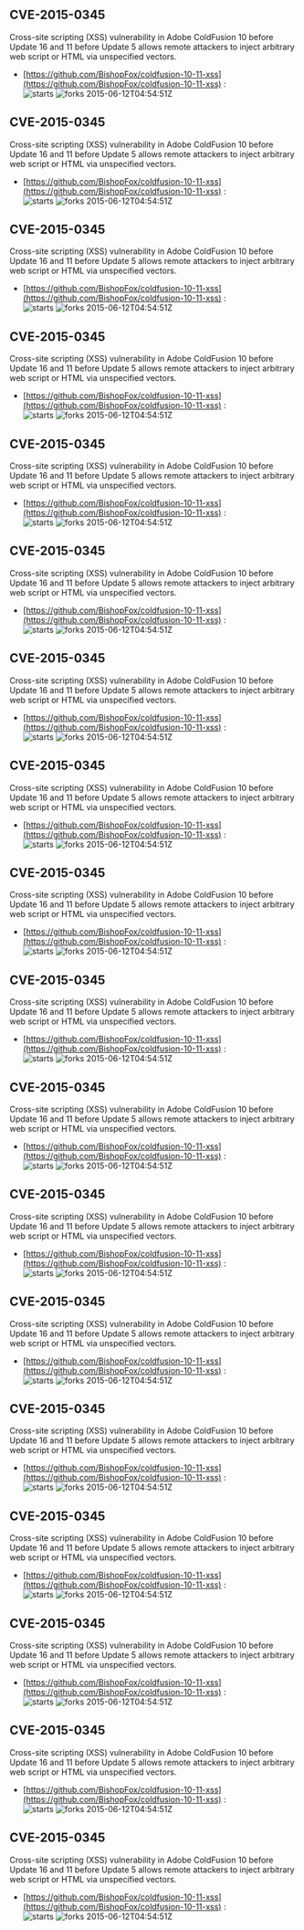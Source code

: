 ## CVE-2015-0345
 Cross-site scripting (XSS) vulnerability in Adobe ColdFusion 10 before Update 16 and 11 before Update 5 allows remote attackers to inject arbitrary web script or HTML via unspecified vectors.

- [https://github.com/BishopFox/coldfusion-10-11-xss](https://github.com/BishopFox/coldfusion-10-11-xss) :  
![starts](https://img.shields.io/github/stars/BishopFox/coldfusion-10-11-xss.svg) 
![forks](https://img.shields.io/github/forks/BishopFox/coldfusion-10-11-xss.svg) 
2015-06-12T04:54:51Z

## CVE-2015-0345
 Cross-site scripting (XSS) vulnerability in Adobe ColdFusion 10 before Update 16 and 11 before Update 5 allows remote attackers to inject arbitrary web script or HTML via unspecified vectors.

- [https://github.com/BishopFox/coldfusion-10-11-xss](https://github.com/BishopFox/coldfusion-10-11-xss) :  
![starts](https://img.shields.io/github/stars/BishopFox/coldfusion-10-11-xss.svg) 
![forks](https://img.shields.io/github/forks/BishopFox/coldfusion-10-11-xss.svg) 
2015-06-12T04:54:51Z

## CVE-2015-0345
 Cross-site scripting (XSS) vulnerability in Adobe ColdFusion 10 before Update 16 and 11 before Update 5 allows remote attackers to inject arbitrary web script or HTML via unspecified vectors.

- [https://github.com/BishopFox/coldfusion-10-11-xss](https://github.com/BishopFox/coldfusion-10-11-xss) :  
![starts](https://img.shields.io/github/stars/BishopFox/coldfusion-10-11-xss.svg) 
![forks](https://img.shields.io/github/forks/BishopFox/coldfusion-10-11-xss.svg) 
2015-06-12T04:54:51Z

## CVE-2015-0345
 Cross-site scripting (XSS) vulnerability in Adobe ColdFusion 10 before Update 16 and 11 before Update 5 allows remote attackers to inject arbitrary web script or HTML via unspecified vectors.

- [https://github.com/BishopFox/coldfusion-10-11-xss](https://github.com/BishopFox/coldfusion-10-11-xss) :  
![starts](https://img.shields.io/github/stars/BishopFox/coldfusion-10-11-xss.svg) 
![forks](https://img.shields.io/github/forks/BishopFox/coldfusion-10-11-xss.svg) 
2015-06-12T04:54:51Z

## CVE-2015-0345
 Cross-site scripting (XSS) vulnerability in Adobe ColdFusion 10 before Update 16 and 11 before Update 5 allows remote attackers to inject arbitrary web script or HTML via unspecified vectors.

- [https://github.com/BishopFox/coldfusion-10-11-xss](https://github.com/BishopFox/coldfusion-10-11-xss) :  
![starts](https://img.shields.io/github/stars/BishopFox/coldfusion-10-11-xss.svg) 
![forks](https://img.shields.io/github/forks/BishopFox/coldfusion-10-11-xss.svg) 
2015-06-12T04:54:51Z

## CVE-2015-0345
 Cross-site scripting (XSS) vulnerability in Adobe ColdFusion 10 before Update 16 and 11 before Update 5 allows remote attackers to inject arbitrary web script or HTML via unspecified vectors.

- [https://github.com/BishopFox/coldfusion-10-11-xss](https://github.com/BishopFox/coldfusion-10-11-xss) :  
![starts](https://img.shields.io/github/stars/BishopFox/coldfusion-10-11-xss.svg) 
![forks](https://img.shields.io/github/forks/BishopFox/coldfusion-10-11-xss.svg) 
2015-06-12T04:54:51Z

## CVE-2015-0345
 Cross-site scripting (XSS) vulnerability in Adobe ColdFusion 10 before Update 16 and 11 before Update 5 allows remote attackers to inject arbitrary web script or HTML via unspecified vectors.

- [https://github.com/BishopFox/coldfusion-10-11-xss](https://github.com/BishopFox/coldfusion-10-11-xss) :  
![starts](https://img.shields.io/github/stars/BishopFox/coldfusion-10-11-xss.svg) 
![forks](https://img.shields.io/github/forks/BishopFox/coldfusion-10-11-xss.svg) 
2015-06-12T04:54:51Z

## CVE-2015-0345
 Cross-site scripting (XSS) vulnerability in Adobe ColdFusion 10 before Update 16 and 11 before Update 5 allows remote attackers to inject arbitrary web script or HTML via unspecified vectors.

- [https://github.com/BishopFox/coldfusion-10-11-xss](https://github.com/BishopFox/coldfusion-10-11-xss) :  
![starts](https://img.shields.io/github/stars/BishopFox/coldfusion-10-11-xss.svg) 
![forks](https://img.shields.io/github/forks/BishopFox/coldfusion-10-11-xss.svg) 
2015-06-12T04:54:51Z

## CVE-2015-0345
 Cross-site scripting (XSS) vulnerability in Adobe ColdFusion 10 before Update 16 and 11 before Update 5 allows remote attackers to inject arbitrary web script or HTML via unspecified vectors.

- [https://github.com/BishopFox/coldfusion-10-11-xss](https://github.com/BishopFox/coldfusion-10-11-xss) :  
![starts](https://img.shields.io/github/stars/BishopFox/coldfusion-10-11-xss.svg) 
![forks](https://img.shields.io/github/forks/BishopFox/coldfusion-10-11-xss.svg) 
2015-06-12T04:54:51Z

## CVE-2015-0345
 Cross-site scripting (XSS) vulnerability in Adobe ColdFusion 10 before Update 16 and 11 before Update 5 allows remote attackers to inject arbitrary web script or HTML via unspecified vectors.

- [https://github.com/BishopFox/coldfusion-10-11-xss](https://github.com/BishopFox/coldfusion-10-11-xss) :  
![starts](https://img.shields.io/github/stars/BishopFox/coldfusion-10-11-xss.svg) 
![forks](https://img.shields.io/github/forks/BishopFox/coldfusion-10-11-xss.svg) 
2015-06-12T04:54:51Z

## CVE-2015-0345
 Cross-site scripting (XSS) vulnerability in Adobe ColdFusion 10 before Update 16 and 11 before Update 5 allows remote attackers to inject arbitrary web script or HTML via unspecified vectors.

- [https://github.com/BishopFox/coldfusion-10-11-xss](https://github.com/BishopFox/coldfusion-10-11-xss) :  
![starts](https://img.shields.io/github/stars/BishopFox/coldfusion-10-11-xss.svg) 
![forks](https://img.shields.io/github/forks/BishopFox/coldfusion-10-11-xss.svg) 
2015-06-12T04:54:51Z

## CVE-2015-0345
 Cross-site scripting (XSS) vulnerability in Adobe ColdFusion 10 before Update 16 and 11 before Update 5 allows remote attackers to inject arbitrary web script or HTML via unspecified vectors.

- [https://github.com/BishopFox/coldfusion-10-11-xss](https://github.com/BishopFox/coldfusion-10-11-xss) :  
![starts](https://img.shields.io/github/stars/BishopFox/coldfusion-10-11-xss.svg) 
![forks](https://img.shields.io/github/forks/BishopFox/coldfusion-10-11-xss.svg) 
2015-06-12T04:54:51Z

## CVE-2015-0345
 Cross-site scripting (XSS) vulnerability in Adobe ColdFusion 10 before Update 16 and 11 before Update 5 allows remote attackers to inject arbitrary web script or HTML via unspecified vectors.

- [https://github.com/BishopFox/coldfusion-10-11-xss](https://github.com/BishopFox/coldfusion-10-11-xss) :  
![starts](https://img.shields.io/github/stars/BishopFox/coldfusion-10-11-xss.svg) 
![forks](https://img.shields.io/github/forks/BishopFox/coldfusion-10-11-xss.svg) 
2015-06-12T04:54:51Z

## CVE-2015-0345
 Cross-site scripting (XSS) vulnerability in Adobe ColdFusion 10 before Update 16 and 11 before Update 5 allows remote attackers to inject arbitrary web script or HTML via unspecified vectors.

- [https://github.com/BishopFox/coldfusion-10-11-xss](https://github.com/BishopFox/coldfusion-10-11-xss) :  
![starts](https://img.shields.io/github/stars/BishopFox/coldfusion-10-11-xss.svg) 
![forks](https://img.shields.io/github/forks/BishopFox/coldfusion-10-11-xss.svg) 
2015-06-12T04:54:51Z

## CVE-2015-0345
 Cross-site scripting (XSS) vulnerability in Adobe ColdFusion 10 before Update 16 and 11 before Update 5 allows remote attackers to inject arbitrary web script or HTML via unspecified vectors.

- [https://github.com/BishopFox/coldfusion-10-11-xss](https://github.com/BishopFox/coldfusion-10-11-xss) :  
![starts](https://img.shields.io/github/stars/BishopFox/coldfusion-10-11-xss.svg) 
![forks](https://img.shields.io/github/forks/BishopFox/coldfusion-10-11-xss.svg) 
2015-06-12T04:54:51Z

## CVE-2015-0345
 Cross-site scripting (XSS) vulnerability in Adobe ColdFusion 10 before Update 16 and 11 before Update 5 allows remote attackers to inject arbitrary web script or HTML via unspecified vectors.

- [https://github.com/BishopFox/coldfusion-10-11-xss](https://github.com/BishopFox/coldfusion-10-11-xss) :  
![starts](https://img.shields.io/github/stars/BishopFox/coldfusion-10-11-xss.svg) 
![forks](https://img.shields.io/github/forks/BishopFox/coldfusion-10-11-xss.svg) 
2015-06-12T04:54:51Z

## CVE-2015-0345
 Cross-site scripting (XSS) vulnerability in Adobe ColdFusion 10 before Update 16 and 11 before Update 5 allows remote attackers to inject arbitrary web script or HTML via unspecified vectors.

- [https://github.com/BishopFox/coldfusion-10-11-xss](https://github.com/BishopFox/coldfusion-10-11-xss) :  
![starts](https://img.shields.io/github/stars/BishopFox/coldfusion-10-11-xss.svg) 
![forks](https://img.shields.io/github/forks/BishopFox/coldfusion-10-11-xss.svg) 
2015-06-12T04:54:51Z

## CVE-2015-0345
 Cross-site scripting (XSS) vulnerability in Adobe ColdFusion 10 before Update 16 and 11 before Update 5 allows remote attackers to inject arbitrary web script or HTML via unspecified vectors.

- [https://github.com/BishopFox/coldfusion-10-11-xss](https://github.com/BishopFox/coldfusion-10-11-xss) :  
![starts](https://img.shields.io/github/stars/BishopFox/coldfusion-10-11-xss.svg) 
![forks](https://img.shields.io/github/forks/BishopFox/coldfusion-10-11-xss.svg) 
2015-06-12T04:54:51Z

